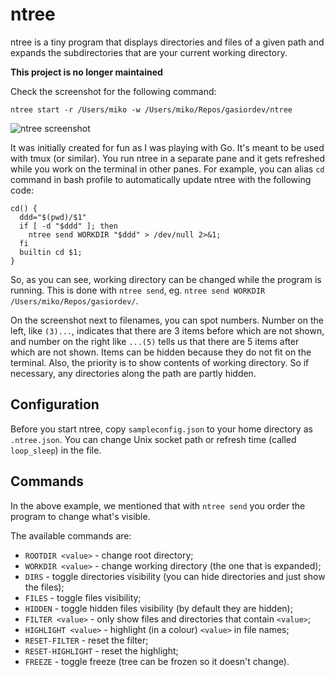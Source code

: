 # ntree

ntree is a tiny program that displays directories and files of a given path and
expands the subdirectories that are your current working directory.

**This project is no longer maintained**

Check the screenshot for the following command:

```
ntree start -r /Users/miko -w /Users/miko/Repos/gasiordev/ntree
```

![ntree screenshot](ntree.png)

It was initially created for fun as I was playing with Go. It's meant to be
used with tmux (or similar). You run ntree in a separate pane and it gets
refreshed while you work on the terminal in other panes.
For example, you can alias `cd` command in bash profile to automatically update
ntree with the following code:

```
cd() {
  ddd="$(pwd)/$1"
  if [ -d "$ddd" ]; then
    ntree send WORKDIR "$ddd" > /dev/null 2>&1;
  fi
  builtin cd $1;
}
```

So, as you can see, working directory can be changed while the program is 
running. This is done with `ntree send`, eg. 
`ntree send WORKDIR /Users/miko/Repos/gasiordev/`.

On the screenshot next to filenames, you can spot numbers. Number on the left,
like `(3)...`, indicates that there are 3 items before which are not shown,
and number on the right like `...(5)` tells us that there are 5 items after
which are not shown. Items can be hidden because they do not fit on the
terminal. Also, the priority is to show contents of working directory. So if
necessary, any directories along the path are partly hidden. 

## Configuration
Before you start ntree, copy `sampleconfig.json` to your home directory as
`.ntree.json`. You can change Unix socket path or refresh time (called 
`loop_sleep`) in the file.


## Commands
In the above example, we mentioned that with `ntree send` you order the program
to change what's visible.

The available commands are:
* `ROOTDIR <value>` - change root directory;
* `WORKDIR <value>` - change working directory (the one that is expanded);
* `DIRS` - toggle directories visibility (you can hide directories and just show the files);
* `FILES` - toggle files visibility;
* `HIDDEN` - toggle hidden files visibility (by default they are hidden);
* `FILTER <value>` - only show files and directories that contain `<value>`;
* `HIGHLIGHT <value>` - highlight (in a colour) `<value>` in file names;
* `RESET-FILTER` - reset the filter;
* `RESET-HIGHLIGHT` - reset the highlight;
* `FREEZE` - toggle freeze (tree can be frozen so it doesn't change).


